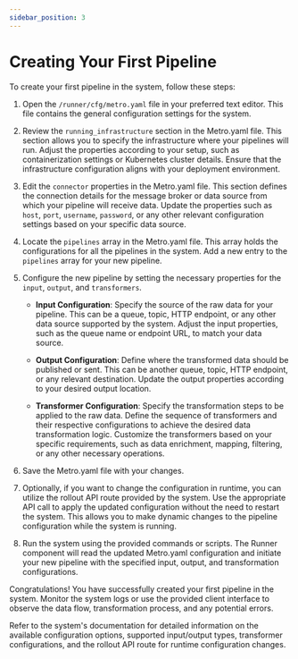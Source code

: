 ```yaml
---
sidebar_position: 3
---
```


# Creating Your First Pipeline

To create your first pipeline in the system, follow these steps:

1. Open the `/runner/cfg/metro.yaml` file in your preferred text editor. This file contains the general configuration settings for the system.

2. Review the `running_infrastructure` section in the Metro.yaml file. This section allows you to specify the infrastructure where your pipelines will run. Adjust the properties according to your setup, such as containerization settings or Kubernetes cluster details. Ensure that the infrastructure configuration aligns with your deployment environment.

3. Edit the `connector` properties in the Metro.yaml file. This section defines the connection details for the message broker or data source from which your pipeline will receive data. Update the properties such as `host`, `port`, `username`, `password`, or any other relevant configuration settings based on your specific data source.

4. Locate the `pipelines` array in the Metro.yaml file. This array holds the configurations for all the pipelines in the system. Add a new entry to the `pipelines` array for your new pipeline.

5. Configure the new pipeline by setting the necessary properties for the `input`, `output`, and `transformers`.

   - **Input Configuration**: Specify the source of the raw data for your pipeline. This can be a queue, topic, HTTP endpoint, or any other data source supported by the system. Adjust the input properties, such as the queue name or endpoint URL, to match your data source.

   - **Output Configuration**: Define where the transformed data should be published or sent. This can be another queue, topic, HTTP endpoint, or any relevant destination. Update the output properties according to your desired output location.

   - **Transformer Configuration**: Specify the transformation steps to be applied to the raw data. Define the sequence of transformers and their respective configurations to achieve the desired data transformation logic. Customize the transformers based on your specific requirements, such as data enrichment, mapping, filtering, or any other necessary operations.

6. Save the Metro.yaml file with your changes.

7. Optionally, if you want to change the configuration in runtime, you can utilize the rollout API route provided by the system. Use the appropriate API call to apply the updated configuration without the need to restart the system. This allows you to make dynamic changes to the pipeline configuration while the system is running.

8. Run the system using the provided commands or scripts. The Runner component will read the updated Metro.yaml configuration and initiate your new pipeline with the specified input, output, and transformation configurations.

Congratulations! You have successfully created your first pipeline in the system. Monitor the system logs or use the provided client interface to observe the data flow, transformation process, and any potential errors.

Refer to the system's documentation for detailed information on the available configuration options, supported input/output types, transformer configurations, and the rollout API route for runtime configuration changes.
